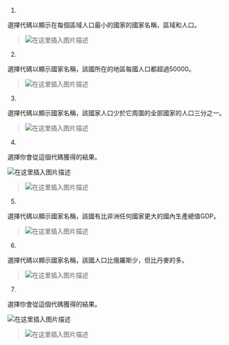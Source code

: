 1.
選擇代碼以顯示在每個區域人口最小的國家的國家名稱，區域和人口。

> ![在这里插入图片描述](https://img-blog.csdnimg.cn/20200223195036567.png)

2.
選擇代碼以顯示國家名稱，該國所在的地區每國人口都超過50000。

> ![在这里插入图片描述](https://img-blog.csdnimg.cn/20200223195111651.png)

3.
選擇代碼以顯示國家名稱，該國家人口少於它周圍的全部國家的人口三分之一。 

> ![在这里插入图片描述](https://img-blog.csdnimg.cn/20200223195219808.png)

4.
選擇你會從這個代碼獲得的結果。

![在这里插入图片描述](https://img-blog.csdnimg.cn/20200223195245379.png?x-oss-process=image/watermark,type_ZmFuZ3poZW5naGVpdGk,shadow_10,text_aHR0cHM6Ly9ibG9nLmNzZG4ubmV0L3FxXzMzOTU1NTgz,size_16,color_FFFFFF,t_70)
> ![在这里插入图片描述](https://img-blog.csdnimg.cn/20200223195305722.png)

5.
選擇代碼以顯示國家名稱，該國有比非洲任何國家更大的國內生產總值GDP。

> ![在这里插入图片描述](https://img-blog.csdnimg.cn/20200223195351115.png)

6.
選擇代碼以顯示國家名稱，該國人口比俄羅斯少，但比丹麥的多。

> ![在这里插入图片描述](https://img-blog.csdnimg.cn/20200223195500487.png)

7.
選擇你會從這個代碼獲得的結果。

![在这里插入图片描述](https://img-blog.csdnimg.cn/20200223195518822.png)
> ![在这里插入图片描述](https://img-blog.csdnimg.cn/20200223195530632.png)
